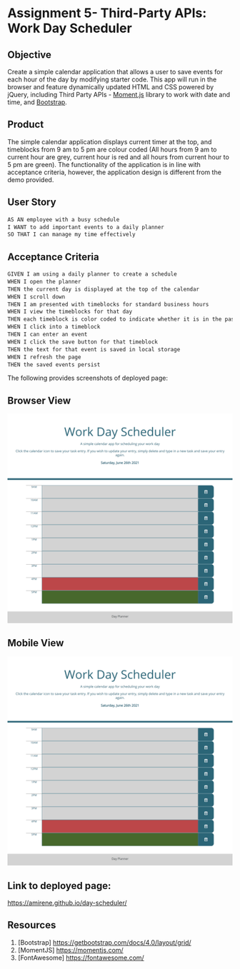 # Assignment 5- Third-Party APIs: Work Day Scheduler

## Objective

Create a simple calendar application that allows a user to save events for each hour of the day by modifying starter code. This app will run in the browser and feature dynamically updated HTML and CSS powered by jQuery, including Third Party APIs - [Moment.js](https://momentjs.com/) library to work with date and time, and [Bootstrap](https://getbootstrap.com/docs/4.0/layout/grid/).

## Product

The simple calendar application displays current timer at the top, and timeblocks from 9 am to 5 pm are colour coded (All hours from 9 am to current hour are grey, current hour is red and all hours from current hour to 5 pm are green). The functionality of the application is in line with acceptance criteria, however, the application design is different from the demo provided. 

## User Story

```md
AS AN employee with a busy schedule
I WANT to add important events to a daily planner
SO THAT I can manage my time effectively
```

## Acceptance Criteria

```md
GIVEN I am using a daily planner to create a schedule
WHEN I open the planner
THEN the current day is displayed at the top of the calendar
WHEN I scroll down
THEN I am presented with timeblocks for standard business hours
WHEN I view the timeblocks for that day
THEN each timeblock is color coded to indicate whether it is in the past, present, or future
WHEN I click into a timeblock
THEN I can enter an event
WHEN I click the save button for that timeblock
THEN the text for that event is saved in local storage
WHEN I refresh the page
THEN the saved events persist
```

The following provides screenshots of deployed page:

## Browser View 
![Browser View](/assets/browser_view.png)

## Mobile View
![Mobile View](/assets/browser_view.png)

## Link to deployed page:
https://amirene.github.io/day-scheduler/

## Resources 
1. [Bootstrap] https://getbootstrap.com/docs/4.0/layout/grid/
2. [MomentJS] https://momentjs.com/
3. [FontAwesome] https://fontawesome.com/